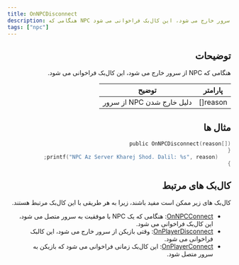 ```yaml
---
title: OnNPCDisconnect
description: هنگامی که NPC از سرور خارج می شود، این کال‌بک فراخوانی می شود.
tags: ["npc"]
---
```


<div dir="rtl" style={{ textAlign: "right" }}>

<VersionWarn name='callback' version='SA-MP 0.3a' />

## توضیحات

هنگامی که NPC از سرور خارج می شود، این کال‌بک فراخوانی می شود.

| پارامتر         | توضیح                                             |
| ------------ | ------------------------------------------------------- |
| reason[]     | دلیل خارج شدن NPC از سرور |

## مثال ها

```c
public OnNPCDisconnect(reason[])
{
    printf("NPC Az Server Kharej Shod. Dalil: %s", reason);
}
```

## کال‌بک های مرتبط

کال‌بک های زیر ممکن است مفید باشند، زیرا به هر طریقی با این کال‌بک مرتبط هستند.

- [OnNPCConnect](OnNPCConnect): هنگامی که یک NPC با موفقیت به سرور متصل می شود، این کال‌بک فراخوانی می شود.
- [OnPlayerDisconnect](OnPlayerDisconnect): وقتی بازیکن از سرور خارج می شود، این کالبک فراخوانی می شود.
- [OnPlayerConnect](OnPlayerConnect): این کال‌بک زمانی فراخوانی می شود که بازیکن به سرور متصل شود.

</div>